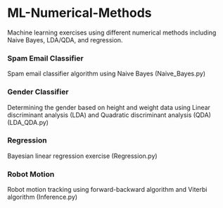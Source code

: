 # ML-Numerical-Methods
Machine learning exercises using different numerical methods including Naive Bayes, LDA/QDA, and regression.

### Spam Email Classifier
Spam email classifier algorithm using Naive Bayes (Naive_Bayes.py)

### Gender Classifier
Determining the gender based on height and weight data using Linear discriminant analysis (LDA) and Quadratic discriminant analysis (QDA) (LDA_QDA.py)

### Regression
Bayesian linear regression exercise (Regression.py)

### Robot Motion
Robot motion tracking using forward-backward algorithm and Viterbi algorithm (Inference.py)
